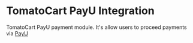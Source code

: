 TomatoCart PayU Integration
===========================

TomatoCart PayU payment module.
It's allow users to proceed payments via [PayU](http://www.payu.pl/)